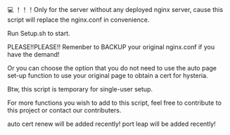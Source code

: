 
:computer: ！！！Only for the server without any deployed nginx server, cause this script will replace the nginx.conf in convenience.

Run Setup.sh to start.

PLEASE!!PLEASE!! Remenber to BACKUP your original nginx.conf if you have the demand!

Or you can choose the option that you do not need to use the auto page set-up function to use your original page to obtain a cert for hysteria.

Btw, this script is temporary for single-user setup.

For more functions you wish to add to this script, feel free to contribute to this project or contact our contributers.

auto cert renew will be added recently!
port leap will be added recently!
